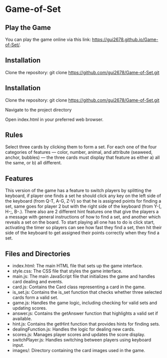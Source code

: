 # Game-of-Set

## Play the Game
You can play the game online via this link: https://gui2678.github.io/Game-of-Set/.

## Installation
Clone the repository:
 git clone https://github.com/gui2678/Game-of-Set.git

## Installation
Clone the repository:
 git clone https://github.com/gui2678/Game-of-Set.git
 
Navigate to the project directory

Open index.html in your preferred web browser.

## Rules
Select three cards by clicking them to form a set. For each one of the four categories of features — color, number, animal, and attribute (seaweed, anchor, bubbles) — the three cards must display that feature as either a) all the same, or b) all different.

## Features
This version of the game has a feature to switch players by splitting the keyboard, if player one finds a set he should click any key on the left side of the keyboard (from Q-T, A-G, Z-V) so that he is assigned points for finding a set, same goes for player 2 but with the right side of the keyboard (from Y-[, H-;, B-.). There also are 2 different hint features one that give the players a a message with general instructions of how to find a set, and another which reveals a set on the board. To start playing all one has to do is click start, activating the timer so players can see how fast they find a set, then hit their side of the keyboard to get assigned their points correctly when they find a set. 


## Files and Directories
- index.html: The main HTML file that sets up the game interface.
- style.css: The CSS file that styles the game interface.
- main.js: The main JavaScript file that initializes the game and handles card dealing and events.
- card.js: Contains the Card class representing a card in the game.
- is_set.js: Contains the is_set function that checks whether three selected cards form a valid set.
- game.js: Handles the game logic, including checking for valid sets and updating scores.
- answer.js: Contains the getAnswer function that highlights a valid set if available.
- hint.js: Contains the getHint function that provides hints for finding sets.
- dealingFunction.js: Handles the logic for dealing new cards.
- scores.js: Manages player scores and updates the score display.
- switchPlayer.js: Handles switching between players using keyboard input.
- images/: Directory containing the card images used in the game.
